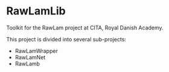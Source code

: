 # RawLamLib
Toolkit for the RawLam project at CITA, Royal Danish Academy.

This project is divided into several sub-projects:
- RawLamWrapper
- RawLamNet
- RawLamb


